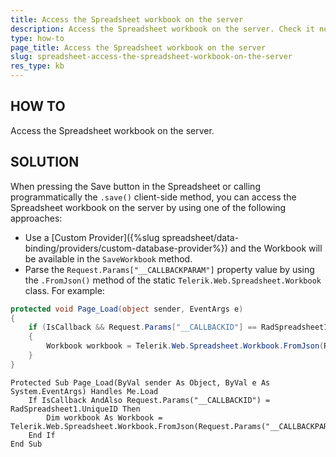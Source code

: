 ```yaml
---
title: Access the Spreadsheet workbook on the server
description: Access the Spreadsheet workbook on the server. Check it now!
type: how-to
page_title: Access the Spreadsheet workbook on the server
slug: spreadsheet-access-the-spreadsheet-workbook-on-the-server
res_type: kb
---
```


## HOW TO
 Access the Spreadsheet workbook on the server.   
  
## SOLUTION  

When pressing the Save button in the Spreadsheet or calling programmatically the `.save()` client-side method, you can access the Spreadsheet workbook on the server by using one of the following approaches:

- Use a [Custom Provider]({%slug spreadsheet/data-binding/providers/custom-database-provider%}) and the Workbook will be available in the `SaveWorkbook` method.
- Parse the `Request.Params["__CALLBACKPARAM"]` property value by using the `.FromJson()` method of the static `Telerik.Web.Spreadsheet.Workbook` class. For example:

```C#
protected void Page_Load(object sender, EventArgs e)
{
    if (IsCallback && Request.Params["__CALLBACKID"] == RadSpreadsheet1.UniqueID)
    {
        Workbook workbook = Telerik.Web.Spreadsheet.Workbook.FromJson(Request.Params["__CALLBACKPARAM"]);
    }
}
```
```VB
Protected Sub Page_Load(ByVal sender As Object, ByVal e As System.EventArgs) Handles Me.Load
    If IsCallback AndAlso Request.Params("__CALLBACKID") = RadSpreadsheet1.UniqueID Then
        Dim workbook As Workbook = Telerik.Web.Spreadsheet.Workbook.FromJson(Request.Params("__CALLBACKPARAM"))
    End If
End Sub
```




